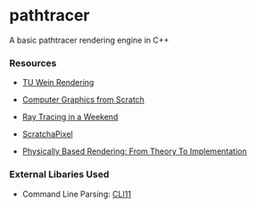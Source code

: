 # pathtracer
A basic pathtracer rendering engine in C++

### Resources
- [TU Wein Rendering](https://www.youtube.com/playlist?list=PLujxSBD-JXgnGmsn7gEyN28P1DnRZG7qi)

- [Computer Graphics from Scratch](http://www.gabrielgambetta.com/computer-graphics-from-scratch/introduction.html)

- [Ray Tracing in a Weekend](http://www.realtimerendering.com/raytracing/Ray%20Tracing%20in%20a%20Weekend.pdf)

- [ScratchaPixel](https://www.scratchapixel.com/)

- [Physically Based Rendering: From Theory To Implementation](http://www.pbr-book.org/)

### External Libaries Used

 - Command Line Parsing: [CLI11](https://github.com/CLIUtils/CLI11)
